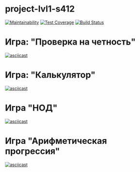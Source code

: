 # project-lvl1-s412
[![Maintainability](https://api.codeclimate.com/v1/badges/228f3624ec19547226d9/maintainability)](https://codeclimate.com/github/mika193/project-lvl1-s412/maintainability)
[![Test Coverage](https://api.codeclimate.com/v1/badges/228f3624ec19547226d9/test_coverage)](https://codeclimate.com/github/mika193/project-lvl1-s412/test_coverage)
[![Build Status](https://travis-ci.org/mika193/project-lvl1-s412.svg?branch=master)](https://travis-ci.org/mika193/project-lvl1-s412)

# Игра: "Проверка на четность"
[![asciicast](https://asciinema.org/a/XVu3jg6Y1D1LmfQSTFEP256Aa.svg)](https://asciinema.org/a/XVu3jg6Y1D1LmfQSTFEP256Aa)

# Игра: "Калькулятор"
[![asciicast](https://asciinema.org/a/UzDBmcWXR3Hm4dcsbSA07VK0m.svg)](https://asciinema.org/a/UzDBmcWXR3Hm4dcsbSA07VK0m)

# Игра "НОД"
[![asciicast](https://asciinema.org/a/LGoRkpEYNJcx1KANoiCWS5Lpa.svg)](https://asciinema.org/a/LGoRkpEYNJcx1KANoiCWS5Lpa)

# Игра "Арифметическая прогрессия"
[![asciicast](https://asciinema.org/a/JYkwU6bMkH4i3PK98N9QA9cPW.svg)](https://asciinema.org/a/JYkwU6bMkH4i3PK98N9QA9cPW)
